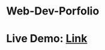 # Web-Dev-Porfolio
# Live Demo: <a href="https://rafi67.github.io/Web-Dev-Porfolio/" target="_blank">Link</a>
